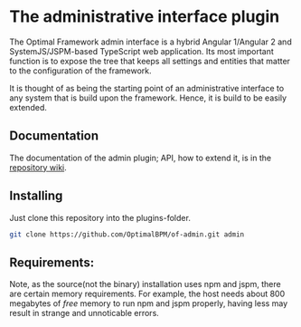 # The administrative interface plugin

The Optimal Framework admin interface is a hybrid Angular 1/Angular 2 and SystemJS/JSPM-based TypeScript web application.
Its most important function is to expose the tree that keeps all settings and entities that matter to the configuration of the framework.

It is thought of as being the starting point of an administrative interface to any system that is build upon the framework.
Hence, it is build to be easily extended.


## Documentation
The documentation of the admin plugin; API, how to extend it, is in the [repository wiki](https://github.com/OptimalBPM/of-admin/wiki).

## Installing

Just clone this repository into the plugins-folder.
```sh
git clone https://github.com/OptimalBPM/of-admin.git admin
```

## Requirements:

Note, as the source(not the binary) installation uses npm and jspm, there are certain memory requirements.
For example, the host needs about 800 megabytes of *free* memory to run npm and jspm properly, having less may result in strange and unnoticable errors.


